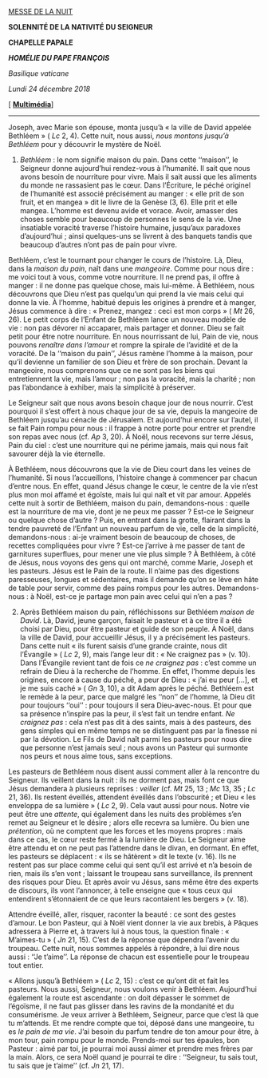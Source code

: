 [MESSE DE LA NUIT](http://www.vatican.va/news_services/liturgy/libretti/2018/20181224-libretto-natale_notte.pdf)

**SOLENNITÉ DE LA NATIVITÉ DU SEIGNEUR**

**CHAPELLE PAPALE**

***HOMÉLIE DU PAPE FRANÇOIS***

*Basilique vaticane*

*Lundi 24 décembre 2018*

[ **[Multimédia](http://w2.vatican.va/content/francesco/fr/events/event.dir.html/content/vaticanevents/fr/2018/12/24/messa-natale2018.html)**]

* * *

Joseph, avec Marie son épouse, monta jusqu’à « la ville de David appelée Bethléem » ( *Lc* 2, 4). Cette nuit, nous aussi, *nous montons jusqu’à Bethléem* pour y découvrir le mystère de Noël.

1. *Bethléem* : le nom signifie maison du pain. Dans cette ‘‘maison’’, le Seigneur donne aujourd’hui rendez-vous à l’humanité. Il sait que nous avons besoin de nourriture pour vivre. Mais il sait aussi que les aliments du monde ne rassasient pas le cœur. Dans l’Écriture, le péché originel de l’humanité est associé précisément au manger : « elle prit de son fruit, et en mangea » dit le livre de la Genèse (3, 6). Elle prit et elle mangea. L’homme est devenu avide et vorace. Avoir, amasser des choses semble pour beaucoup de personnes le sens de la vie. Une insatiable voracité traverse l’histoire humaine, jusqu’aux paradoxes d’aujourd’hui ; ainsi quelques-uns se livrent à des banquets tandis que beaucoup d’autres n’ont pas de pain pour vivre.

Bethléem, c’est le tournant pour changer le cours de l’histoire. Là, Dieu, dans la *maison du pain*, naît dans une *mangeoire*. Comme pour nous dire : me voici tout à vous, comme votre nourriture. Il ne prend pas, il offre à manger : il ne donne pas quelque chose, mais lui-même. À Bethléem, nous découvrons que Dieu n’est pas quelqu’un qui prend la vie mais celui qui donne la vie. À l’homme, habitué depuis les origines à prendre et à manger, Jésus commence à dire : « Prenez, mangez : ceci est mon corps » ( *Mt* 26, 26). Le petit corps de l’Enfant de Bethléem lance un nouveau modèle de vie : non pas dévorer ni accaparer, mais partager et donner. Dieu se fait petit pour être notre nourriture. En nous nourrissant de lui, Pain de vie, nous pouvons *renaître dans l’amour* et rompre la spirale de l’avidité et de la voracité. De la ‘‘maison du pain’’, Jésus ramène l’homme à la maison, pour qu’il devienne un familier de son Dieu et frère de son prochain. Devant la mangeoire, nous comprenons que ce ne sont pas les biens qui entretiennent la vie, mais l’amour ; non pas la voracité, mais la charité ; non pas l’abondance à exhiber, mais la simplicité à préserver.

Le Seigneur sait que nous avons besoin chaque jour de nous nourrir. C’est pourquoi il s’est offert à nous chaque jour de sa vie, depuis la mangeoire de Bethléem jusqu’au cénacle de Jérusalem. Et aujourd’hui encore sur l’autel, il se fait Pain rompu pour nous : il frappe à notre porte pour entrer et prendre son repas avec nous (cf. *Ap* 3, 20). À Noël, nous recevons sur terre Jésus, Pain du ciel : c’est une nourriture qui ne périme jamais, mais qui nous fait savourer déjà la vie éternelle.

À Bethléem, nous découvrons que la vie de Dieu court dans les veines de l’humanité. Si nous l’accueillons, l’histoire change à commencer par chacun d’entre nous. En effet, quand Jésus change le cœur, le centre de la vie n’est plus mon moi affamé et égoïste, mais lui qui naît et vit par amour. Appelés cette nuit à sortir de Bethléem, maison du pain, demandons-nous : quelle est la nourriture de ma vie, dont je ne peux me passer ? Est-ce le Seigneur ou quelque chose d’autre ? Puis, en entrant dans la grotte, flairant dans la tendre pauvreté de l’Enfant un nouveau parfum de vie, celle de la simplicité, demandons-nous : ai-je vraiment besoin de beaucoup de choses, de recettes compliquées pour vivre ? Est-ce j’arrive à me passer de tant de garnitures superflues, pour mener une vie plus simple ? À Bethléem, à côté de Jésus, nous voyons des gens qui ont marché, comme Marie, Joseph et les pasteurs. Jésus est le Pain de la route. Il n’aime pas des digestions paresseuses, longues et sédentaires, mais il demande qu’on se lève en hâte de table pour servir, comme des pains rompus pour les autres. Demandons-nous : à Noël, est-ce je partage mon pain avec celui qui n’en a pas ?

2. Après Bethléem maison du pain, réfléchissons sur Bethléem *maison de David*. Là, David, jeune garçon, faisait le pasteur et à ce titre il a été choisi par Dieu, pour être pasteur et guide de son peuple. À Noël, dans la ville de David, pour accueillir Jésus, il y a précisément les pasteurs. Dans cette nuit « ils furent saisis d’une grande crainte, nous dit l’Évangile » ( *Lc* 2, 9), mais l’ange leur dit : « Ne craignez pas » (v. 10). Dans l’Évangile revient tant de fois ce *ne craignez pas* : c’est comme un refrain de Dieu à la recherche de l’homme. En effet, l’homme depuis les origines, encore à cause du péché, a peur de Dieu : « j’ai eu peur […], et je me suis caché » ( *Gn* 3, 10), a dit Adam après le péché. Bethléem est le remède à la peur, parce que malgré les ‘‘non’’ de l’homme, là Dieu dit pour toujours ‘‘oui’’ : pour toujours il sera Dieu-avec-nous. Et pour que sa présence n’inspire pas la peur, il s’est fait un tendre enfant. *Ne craignez pas* : cela n’est pas dit à des saints, mais à des pasteurs, des gens simples qui en même temps ne se distinguent pas par la finesse ni par la dévotion. Le Fils de David naît parmi les pasteurs pour nous dire que personne n’est jamais seul ; nous avons un Pasteur qui surmonte nos peurs et nous aime tous, sans exceptions.

Les pasteurs de Bethléem nous disent aussi comment aller à la rencontre du Seigneur. Ils veillent dans la nuit : ils ne dorment pas, mais font ce que Jésus demandera à plusieurs reprises : *veiller* (cf. *Mt* 25, 13 ; *Mc* 13, 35 ; *Lc* 21, 36). Ils restent éveillés, attendent éveillés dans l’obscurité ; et Dieu « les enveloppa de sa lumière » ( *Lc* 2, 9). Cela vaut aussi pour nous. Notre vie peut être une *attente*, qui également dans les nuits des problèmes s’en remet au Seigneur et le désire ; alors elle recevra sa lumière. Ou bien une *prétention*, où ne comptent que les forces et les moyens propres : mais dans ce cas, le cœur reste fermé à la lumière de Dieu. Le Seigneur aime être attendu et on ne peut pas l’attendre dans le divan, en dormant. En effet, les pasteurs se déplacent : « ils se hâtèrent » dit le texte (v. 16). Ils ne restent pas sur place comme celui qui sent qu’il est arrivé et n’a besoin de rien, mais ils s’en vont ; laissant le troupeau sans surveillance, ils prennent des risques pour Dieu. Et après avoir vu Jésus, sans même être des experts de discours, ils vont l’annoncer, à telle enseigne que « tous ceux qui entendirent s’étonnaient de ce que leurs racontaient les bergers » (v. 18).

Attendre éveillé, aller, risquer, raconter la beauté : ce sont des gestes d’amour. Le bon Pasteur, qui à Noël vient donner la vie aux brebis, à Pâques adressera à Pierre et, à travers lui à nous tous, la question finale : « M’aimes-tu » ( *Jn* 21, 15). C’est de la réponse que dépendra l’avenir du troupeau. Cette nuit, nous sommes appelés à répondre, à lui dire nous aussi : ‘‘Je t’aime’’. La réponse de chacun est essentielle pour le troupeau tout entier.

« Allons jusqu’à Bethléem » ( *Lc* 2, 15) : c’est ce qu’ont dit et fait les pasteurs. Nous aussi, Seigneur, nous voulons venir à Bethléem. Aujourd’hui également la route est ascendante : on doit dépasser le sommet de l’égoïsme, il ne faut pas glisser dans les ravins de la mondanité et du consumérisme. Je veux arriver à Bethléem, Seigneur, parce que c’est là que tu m’attends. Et me rendre compte que toi, déposé dans une mangeoire, tu es *le pain de ma vie*. J’ai besoin du parfum tendre de ton amour pour être, à mon tour, pain rompu pour le monde. Prends-moi sur tes épaules, bon Pasteur : aimé par toi, je pourrai moi aussi aimer et prendre mes frères par la main. Alors, ce sera Noël quand je pourrai te dire : ‘‘Seigneur, tu sais tout, tu sais que je t’aime’’ (cf. *Jn* 21, 17).